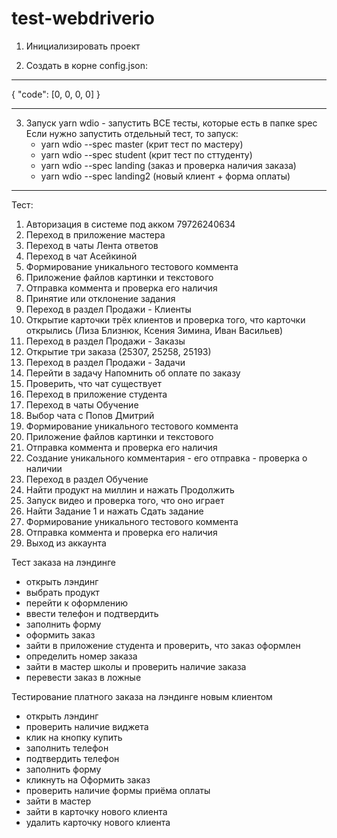 # test-webdriverio

1. Инициализировать проект

2. Создать в корне config.json:

---

{
"code": [0, 0, 0, 0]
}

---

3. Запуск yarn wdio - запустить ВСЕ тесты, которые есть в папке spec
   Если нужно запустить отдельный тест, то запуск:
   - yarn wdio --spec master (крит тест по мастеру)
   - yarn wdio --spec student (крит тест по сттуденту)
   - yarn wdio --spec landing (заказ и проверка наличия заказа)
   - yarn wdio --spec landing2 (новый клиент + форма оплаты)

---

Тест:

1. Авторизация в системе под акком 79726240634
2. Переход в приложение мастера
3. Переход в чаты Лента ответов
4. Переход в чат Асейкиной
5. Формирование уникального тестового коммента
6. Приложение файлов картинки и текстового
7. Отправка коммента и проверка его наличия
8. Принятие или отклонение задания
9. Переход в раздел Продажи - Клиенты
10. Открытие карточки трёх клиентов и проверка того, что карточки открылись (Лиза Близнюк, Ксения Зимина, Иван Васильев)
11. Переход в раздел Продажи - Заказы
12. Открытие три заказа (25307, 25258, 25193)
13. Переход в раздел Продажи - Задачи
14. Перейти в задачу Напомнить об оплате по заказу
15. Проверить, что чат существует
16. Переход в приложение студента
17. Переход в чаты Обучение
18. Выбор чата с Попов Дмитрий
19. Формирование уникального тестового коммента
20. Приложение файлов картинки и текстового
21. Отправка коммента и проверка его наличия
22. Создание уникального комментария - его отправка - проверка о наличии
23. Переход в раздел Обучение
24. Найти продукт на миллин и нажать Продолжить
25. Запуск видео и проверка того, что оно играет
26. Найти Задание 1 и нажать Сдать задание
27. Формирование уникального тестового коммента
28. Отправка коммента и проверка его наличия
29. Выход из аккаунта

Тест заказа на лэндинге

- открыть лэндинг
- выбрать продукт
- перейти к оформлению
- ввести телефон и подтвердить
- заполнить форму
- оформить заказ
- зайти в приложение студента и проверить, что заказ оформлен
- определить номер заказа
- зайти в мастер школы и проверить наличие заказа
- перевести заказ в ложные

Тестирование платного заказа на лэндинге новым клиентом

- открыть лэндинг
- проверить наличие виджета
- клик на кнопку купить
- заполнить телефон
- подтвердить телефон
- заполнить форму
- кликнуть на Оформить заказ
- проверить наличие формы приёма оплаты
- зайти в мастер
- зайти в карточку нового клиента
- удалить карточку нового клиента
